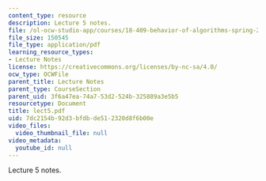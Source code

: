 ```yaml
---
content_type: resource
description: Lecture 5 notes.
file: /ol-ocw-studio-app/courses/18-409-behavior-of-algorithms-spring-2002/7dc2154b92d3bfdbde512320d8f6b00e_lect5.pdf
file_size: 150545
file_type: application/pdf
learning_resource_types:
- Lecture Notes
license: https://creativecommons.org/licenses/by-nc-sa/4.0/
ocw_type: OCWFile
parent_title: Lecture Notes
parent_type: CourseSection
parent_uid: 3f6a47ea-74a7-53d2-524b-325889a3e5b5
resourcetype: Document
title: lect5.pdf
uid: 7dc2154b-92d3-bfdb-de51-2320d8f6b00e
video_files:
  video_thumbnail_file: null
video_metadata:
  youtube_id: null
---
```

Lecture 5 notes.